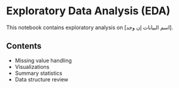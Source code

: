 # Exploratory Data Analysis (EDA)

This notebook contains exploratory analysis on [اسم البيانات إن وجد].

## Contents
- Missing value handling
- Visualizations
- Summary statistics
- Data structure review
